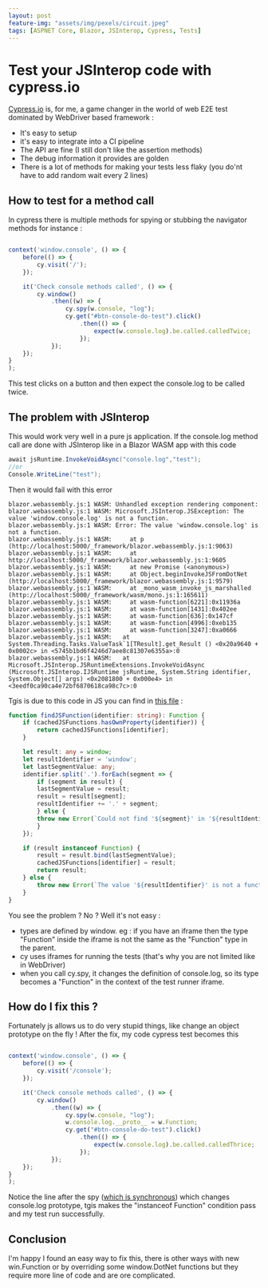 ```yaml
---
layout: post
feature-img: "assets/img/pexels/circuit.jpeg"
tags: [ASPNET Core, Blazor, JSInterop, Cypress, Tests]
---
```


# Test your JSInterop code with cypress.io

[Cypress.io](https://www.cypress.io/) is, for me, a game changer in the world of web E2E test dominated by WebDriver based framework :
- It's easy to setup 
- it's easy to integrate into a CI pipeline
- The API are fine (I still don't like the assertion methods)
- The debug information it provides are golden
- There is a lot of methods for making your tests less flaky (you do'nt have to add random wait every 2 lines)

## How to test for a method call

In cypress there is multiple methods for spying or stubbing the navigator methods for instance :

```js

context('window.console', () => {
    before(() => {
        cy.visit('/');
    });

    it('Check console methods called', () => {
        cy.window()
            .then((w) => {
                cy.spy(w.console, "log");               
                cy.get("#btn-console-do-test").click()
                    .then(() => {
                        expect(w.console.log).be.called.calledTwice;
                    });
            });
    });
}
);
```

This test clicks on a button and then expect the console.log to be called twice.


## The problem with JSInterop

This would work very well in a pure js application. If the console.log method call are done with JSInterop like in a Blazor WASM app with this code

```cs
await jsRuntime.InvokeVoidAsync("console.log","test");
//or
Console.WriteLine("test");
```

Then it would fail with this error

```
blazor.webassembly.js:1 WASM: ﻿Unhandled exception rendering component:
blazor.webassembly.js:1 WASM: Microsoft.JSInterop.JSException: The value 'window.console.log' is not a function.
blazor.webassembly.js:1 WASM: Error: The value 'window.console.log' is not a function.
blazor.webassembly.js:1 WASM:     at p (http://localhost:5000/_framework/blazor.webassembly.js:1:9063)
blazor.webassembly.js:1 WASM:     at http://localhost:5000/_framework/blazor.webassembly.js:1:9605
blazor.webassembly.js:1 WASM:     at new Promise (<anonymous>)
blazor.webassembly.js:1 WASM:     at Object.beginInvokeJSFromDotNet (http://localhost:5000/_framework/blazor.webassembly.js:1:9579)
blazor.webassembly.js:1 WASM:     at _mono_wasm_invoke_js_marshalled (http://localhost:5000/_framework/wasm/mono.js:1:165611)
blazor.webassembly.js:1 WASM:     at wasm-function[6221]:0x11936a
blazor.webassembly.js:1 WASM:     at wasm-function[1431]:0x402ee
blazor.webassembly.js:1 WASM:     at wasm-function[636]:0x147cf
blazor.webassembly.js:1 WASM:     at wasm-function[4996]:0xeb135
blazor.webassembly.js:1 WASM:     at wasm-function[3247]:0xa0666
blazor.webassembly.js:1 WASM:   at System.Threading.Tasks.ValueTask`1[TResult].get_Result () <0x20a9640 + 0x0002c> in <5745b1bd6f4246d7aee8c81307e6355a>:0 
blazor.webassembly.js:1 WASM:   at Microsoft.JSInterop.JSRuntimeExtensions.InvokeVoidAsync (Microsoft.JSInterop.IJSRuntime jsRuntime, System.String identifier, System.Object[] args) <0x2081800 + 0x000e4> in <3eedf0ca90ca4e72bf6870618ca98c7c>:0 
```

Tgis is due to this code in JS you can find in [this file](https://github.com/dotnet/extensions/blob/master/src/JSInterop/Microsoft.JSInterop.JS/src/src/Microsoft.JSInterop.ts) :

```ts
function findJSFunction(identifier: string): Function {
    if (cachedJSFunctions.hasOwnProperty(identifier)) {
        return cachedJSFunctions[identifier];
    }

    let result: any = window;
    let resultIdentifier = 'window';
    let lastSegmentValue: any;
    identifier.split('.').forEach(segment => {
        if (segment in result) {
        lastSegmentValue = result;
        result = result[segment];
        resultIdentifier += '.' + segment;
        } else {
        throw new Error(`Could not find '${segment}' in '${resultIdentifier}'.`);
        }
    });

    if (result instanceof Function) {
        result = result.bind(lastSegmentValue);
        cachedJSFunctions[identifier] = result;
        return result;
    } else {
        throw new Error(`The value '${resultIdentifier}' is not a function.`);
    }
}
```

You see the problem ? No ? Well it's not easy : 
- types are defined by window. eg : if you have an iframe then the type "Function" inside the iframe is not the same as the "Function" type in the parent. 
- cy uses iframes for running the tests (that's why you are not limited like in WebDriver)
- when you call cy.spy, it changes the definition of console.log, so its type becomes a "Function" in the context of the test runner iframe.

## How do I fix this ?

Fortunately js allows us to do very stupid things, like change an object prototype on the fly ! After the fix, my code cypress test becomes this

```js

context('window.console', () => {
    before(() => {
        cy.visit('/console');
    });

    it('Check console methods called', () => {
        cy.window()
            .then((w) => {
                cy.spy(w.console, "log");
                w.console.log.__proto__ = w.Function;
                cy.get("#btn-console-do-test").click()
                    .then(() => {
                        expect(w.console.log).be.called.calledThrice;
                    });
            });
    });
}
);
```

Notice the line after the spy ([which is synchronous](https://docs.cypress.io/api/commands/spy.html#Syntax)) which changes console.log prototype, tgis makes the "instanceof Function" condition pass and my test run successfully.

## Conclusion

I'm happy I found an easy way to fix this, there is other ways with new win.Function or by overriding some window.DotNet functions but they require more line of code and are ore complicated.